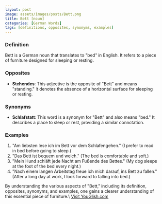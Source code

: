 ```yaml
---
layout: post
image: assets/images/posts/Bett.png
title: Bett [noun]
categories: [German Words]
tags: [definitions, opposites, synonyms, examples]
---
```


### Definition
Bett is a German noun that translates to "bed" in English. It refers to a piece of furniture designed for sleeping or resting. 

### Opposites
- **Stehendes**: This adjective is the opposite of "Bett" and means "standing." It denotes the absence of a horizontal surface for sleeping or resting.

### Synonyms
- **Schlafstatt**: This word is a synonym for "Bett" and also means "bed." It describes a place to sleep or rest, providing a similar connotation.

### Examples
1. "Am liebsten lese ich im Bett vor dem Schlafengehen." (I prefer to read in bed before going to sleep.)
2. "Das Bett ist bequem und weich." (The bed is comfortable and soft.)
3. "Mein Hund schläft jede Nacht am Fußende des Bettes." (My dog sleeps at the foot of the bed every night.)
4. "Nach einem langen Arbeitstag freue ich mich darauf, ins Bett zu fallen." (After a long day at work, I look forward to falling into bed.)

By understanding the various aspects of "Bett," including its definition, opposites, synonyms, and examples, one gains a clearer understanding of this essential piece of furniture.\ <a id="yg-widget-0" class="youglish-widget" data-query="Bett" data-lang="german" data-components="8412" data-auto-start="0" data-bkg-color="theme_light" data-title="How%20to%20pronounce%20Bett%20in%20German"  rel="nofollow" href="https://youglish.com">Visit YouGlish.com</a><script async src="https://youglish.com/public/emb/widget.js" charset="utf-8"></script>